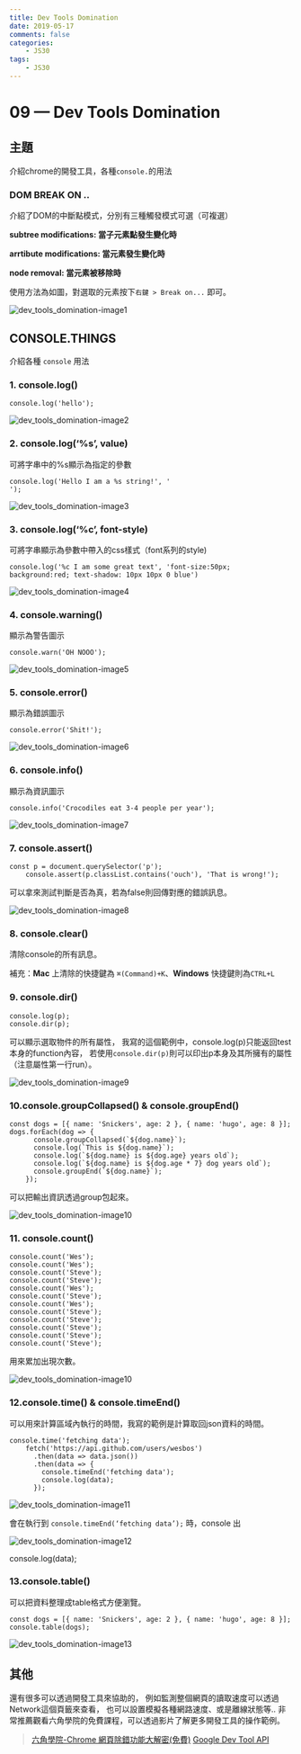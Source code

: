 ```yaml
---
title: Dev Tools Domination
date: 2019-05-17
comments: false
categories:
    - JS30
tags:
    - JS30
---
```


# 09 — Dev Tools Domination

## 主題

介紹chrome的開發工具，各種`console.`的用法

### DOM BREAK ON ..

介紹了DOM的中斷點模式，分別有三種觸發模式可選（可複選）

**subtree modifications: 當子元素點發生變化時**

**arrtibute modifications: 當元素發生變化時**

**node removal: 當元素被移除時**

使用方法為如圖，對選取的元素按下`右鍵 > Break on...` 即可。

![dev_tools_domination-image1](0_MZlppsoLJbhggnac.png)

## CONSOLE.THINGS

介紹各種 `console` 用法

### 1. console.log()

```
console.log('hello');
```

![dev_tools_domination-image2](0_wv0NVxMAyldVAyl3.png)

### 2. console.log(‘%s’, value)

可將字串中的%s顯示為指定的參數

```
console.log('Hello I am a %s string!', '
');
```

![dev_tools_domination-image3](0_gLi0sL_R7nY-J2cY.png)

### 3. console.log(‘%c’, font-style)

可將字串顯示為參數中帶入的css樣式（font系列的style)

```
console.log('%c I am some great text', 'font-size:50px; background:red; text-shadow: 10px 10px 0 blue')
```

![dev_tools_domination-image4](0_NQZ1TppS-Tvzzp1R.png)

### 4. console.warning()

顯示為警告圖示

```
console.warn('OH NOOO');
```

![dev_tools_domination-image5](0_0nQv7HbZneWQoOxq.png)

### 5. console.error()

顯示為錯誤圖示

```
console.error('Shit!');
```

![dev_tools_domination-image6](0_uZNA7-tu68XeMhFb.png)

### 6. console.info()

顯示為資訊圖示

```
console.info('Crocodiles eat 3-4 people per year');
```

![dev_tools_domination-image7](0_8MgkJcYaRzUmZ24p.png)

### 7. console.assert()

```
const p = document.querySelector('p');
    console.assert(p.classList.contains('ouch'), 'That is wrong!');
```

可以拿來測試判斷是否為真，若為false則回傳對應的錯誤訊息。

![dev_tools_domination-image8](0_ylF0cjU9qUON7ayj.png)

### 8. console.clear()

清除console的所有訊息。

補充：**Mac** 上清除的快捷鍵為 `⌘(Command)+K`、**Windows** 快捷鍵則為`CTRL+L`

### 9. console.dir()

```
console.log(p);
console.dir(p);
```

可以顯示選取物件的所有屬性，
我寫的這個範例中，console.log(p)只能返回test本身的function內容，
若使用`console.dir(p)`則可以印出p本身及其所擁有的屬性（注意屬性第一行run）。

![dev_tools_domination-image9](0_0sv_QFSWturyISvC.png)

### 10.console.groupCollapsed() & console.groupEnd()

```
const dogs = [{ name: 'Snickers', age: 2 }, { name: 'hugo', age: 8 }];
dogs.forEach(dog => {
      console.groupCollapsed(`${dog.name}`);
      console.log(`This is ${dog.name}`);
      console.log(`${dog.name} is ${dog.age} years old`);
      console.log(`${dog.name} is ${dog.age * 7} dog years old`);
      console.groupEnd(`${dog.name}`);
    });
```

可以把輸出資訊透過group包起來。

![dev_tools_domination-image10](0_BrkXwrBNer7iU1NV.png)

### 11. console.count()

```
console.count('Wes');
console.count('Wes');
console.count('Steve');
console.count('Steve');
console.count('Wes');
console.count('Steve');
console.count('Wes');
console.count('Steve');
console.count('Steve');
console.count('Steve');
console.count('Steve');
console.count('Steve');
```

用來累加出現次數。

![dev_tools_domination-image10](0_TJe2tkVc7yvo2jJv.png)

### 12.console.time() & console.timeEnd()

可以用來計算區域內執行的時間，我寫的範例是計算取回json資料的時間。

```
console.time('fetching data');
    fetch('https://api.github.com/users/wesbos')
      .then(data => data.json())
      .then(data => {
        console.timeEnd('fetching data');
        console.log(data);
      });
```

![dev_tools_domination-image11](0_LWnxBVb1efSYcRCp.png)

會在執行到 `console.timeEnd(‘fetching data’);` 時，console 出

![dev_tools_domination-image12](0_ETxITy1h34C9dZeh.png)

console.log(data);

### 13.console.table()

可以把資料整理成table格式方便瀏覽。

```
const dogs = [{ name: 'Snickers', age: 2 }, { name: 'hugo', age: 8 }];
console.table(dogs);
```

![dev_tools_domination-image13](0_EI37R-4PGpVquCvJ.png)

## 其他

還有很多可以透過開發工具來協助的，
例如監測整個網頁的讀取速度可以透過Network這個頁籤來查看，
也可以設置模擬各種網路速度、或是離線狀態等..
非常推薦觀看六角學院的免費課程，可以透過影片了解更多開發工具的操作範例。

> [六角學院-Chrome 網頁除錯功能大解密(免費)](https://www.udemy.com/course/chrome-devtools/)
[Google Dev Tool API](https://developers.google.com/web/tools/chrome-devtools/)